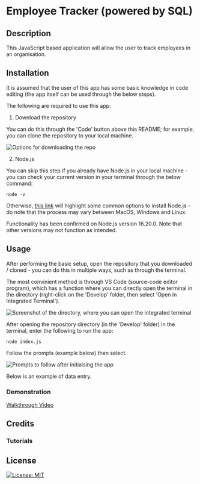 # Employee Tracker (powered by SQL)

## Description

This JavaScript based application will allow the user to track employees in an organisation.

<!-- TODO: FULL APP DESCRIPTION -->

<!-- Express.js is used as a basis for back-end operations, which is used to save and retrieve note data from a JSON file. This is the builder's first experience in building a full-stack app, incorporating the front-end with the back-end of a web app. -->


## Installation

It is assumed that the user of this app has some basic knowledge in code editing (the app itself can be used through the below steps).

The following are required to use this app:

1. Download the repository 

You can do this through the 'Code' button above this README; for example, you can clone the repository to your local machine.

![Options for downloading the repo](lib/img/download.png)

2. Node.js

You can skip this step if you already have Node.js in your local machine - you can check your current version in your terminal through the below command:

    node -v

Otherwise, [this link](https://nodejs.dev/en/learn/how-to-install-nodejs/) will highlight some common options to install Node.js - do note that the process may vary between MacOS, Windows and Linux.

Functionality has been confirmed on Node.js version 16.20.0. Note that other versions may not function as intended.

## Usage

After performing the basic setup, open the repository that you downloaded / cloned - you can do this in multiple ways, such as through the terminal.

The most convinient method is through VS Code (source-code editor program), which has a function where you can directly open the terminal in the directory (right-click on the 'Develop' folder, then select 'Open in Integrated Terminal').

![Screenshot of the directory, where you can open the integrated terminal]()
<!-- TODO: INSERT SCREENSHOT -->

After opening the repository directory (in the 'Develop' folder) in the terminal, enter the following to run the app:

    node index.js

Follow the prompts (example below) then select.

![Prompts to follow after initialsing the app]()
<!-- TODO: INSERT SCREENSHOT -->

Below is an example of data entry.

<!-- TODO: INSERT SCREENSHOT -->

### Demonstration

[Walkthrough Video]()

## Credits

### Tutorials


## License

[![License: MIT](https://img.shields.io/badge/License-MIT-yellow.svg)](https://opensource.org/licenses/MIT)